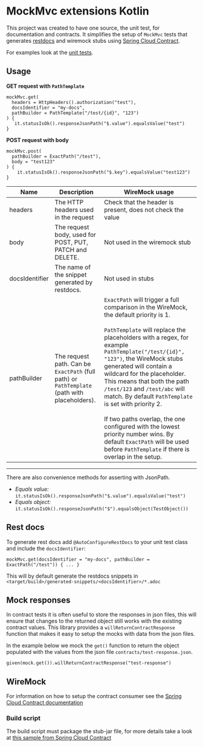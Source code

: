# MockMvc extensions Kotlin

This project was created to have one source, the unit test, for documentation and contracts.
It simplifies the setup of `MockMvc` tests that generates [restdocs](https://spring.io/projects/spring-restdocs)
and wiremock stubs using [Spring Cloud Contract](https://spring.io/projects/spring-cloud-contract).

For examples look at the [unit tests](https://github.com/Skatteetaten/mockmvc-extensions-kotlin/blob/master/src/test/kotlin/no/skatteetaten/aurora/mockmvc/extensions/ControllerIntegrationTest.kt).

## Usage

**GET request with `PathTemplate`**
```
mockMvc.get(
  headers = HttpHeaders().authorization("test"),
  docsIdentifier = "my-docs",
  pathBuilder = PathTemplate("/test/{id}", "123")
) {
   it.statusIsOk().responseJsonPath("$.value").equalsValue("test")
}
```

**POST request with body**
```
mockMvc.post(
  pathBuilder = ExactPath("/test"),
  body = "test123"
) {
    it.statusIsOk().responseJsonPath("$.key").equalsValue("test123")
}
```


| Name | Description | WireMock usage |
|------|-------------|----------------|
| headers         | The HTTP headers used in the request                                | Check that the header is present, does not check the value |
| body            | The request body, used for POST, PUT, PATCH and DELETE.             | Not used in the wiremock stub |
| docsIdentifier  | The name of the snippet generated by restdocs.                      | Not used in stubs  |
| pathBuilder     | The request path. Can be `ExactPath` (full path) or `PathTemplate` (path with placeholders). | `ExactPath` will trigger a full comparison in the WireMock, the default priority is 1.<br><br>`PathTemplate` will replace the placeholders with a regex, for example `PathTemplate("/test/{id}", "123")`, the WireMock stubs generated will contain a wildcard for the placeholder. This means that both the path `/test/123` and `/test/abc` will match. By default `PathTemplate` is set with priority 2.<br><br>If two paths overlap, the one configured with the lowest priority number wins. By default `ExactPath` will be used before  `PathTemplate` if there is overlap in the setup. |

---

There are also convenience methods for asserting with JsonPath.  
* *Equals value:* `it.statusIsOk().responseJsonPath("$.value").equalsValue("test")`
* *Equals object:* `it.statusIsOk().responseJsonPath("$").equalsObject(TestObject())`

## Rest docs

To generate rest docs add `@AutoConfigureRestDocs` to your unit test class and include the `docsIdentifier`:
```
mockMvc.get(docsIdentifier = "my-docs", pathBuilder = ExactPath("/test")) { ... }
```

This will by default generate the restdocs snippets in `<target/build>/generated-snippets/<docsIdentifier>/*.adoc`

## Mock responses

In contract tests it is often useful to store the responses in json files, this will ensure that changes to the returned object still works with the existing contract values.
This library provides a `willReturnContractResponse` function that makes it easy to setup the mocks with data from the json files.

In the example below we mock the `get()` function to return the object populated with the values from the json file `contracts/test-response.json`.

```
given(mock.get()).willReturnContractResponse("test-response")
```

## WireMock

For information on how to setup the contract consumer see the [Spring Cloud Contract documentation](https://cloud.spring.io/spring-cloud-contract/spring-cloud-contract.html#_client_side)

### Build script

The build script must package the stub-jar file,
for more details take a look at [this sample from Spring Cloud Contract](https://github.com/spring-cloud-samples/spring-cloud-contract-samples/blob/master/producer_with_restdocs/build.gradle#L83)



